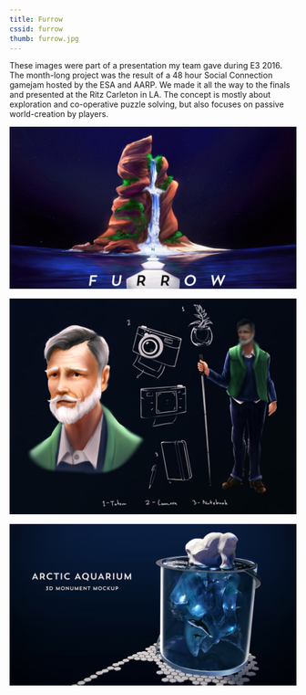 ```yaml
---
title: Furrow
cssid: furrow
thumb: furrow.jpg
---
```

These images were part of a presentation my team gave during E3 2016. The month-long project was the result of a 48 hour Social Connection gamejam hosted by the ESA and AARP. We made it all the way to the finals and presented at the Ritz Carleton in LA. The concept is mostly about exploration and co-operative puzzle solving, but also focuses on passive world-creation by players.

![Cover concept](/assets/img/furrow.jpg)

![Character Sheet](/assets/img/furrow2.jpg)

![Monument Model](/assets/img/furrow3.jpg)
